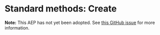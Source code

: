# Standard methods: Create

**Note:** This AEP has not yet been adopted. See
[this GitHub issue](https://github.com/aep-dev/aep.dev/issues/38) for more
information.
